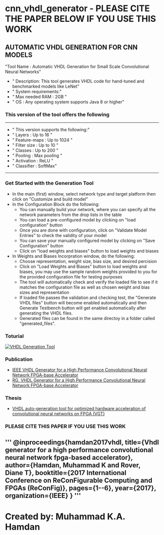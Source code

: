 # cnn_vhdl_generator - PLEASE CITE THE PAPER BELOW IF YOU USE THIS WORK
## AUTOMATIC VHDL GENERATION FOR CNN MODELS

"Tool Name :  Automatic VHDL Generation for Small Scale Convolutional Neural Networks"
+ " Description: This tool generates VHDL code for hand-tuned and benchmarked models like LeNet"
+ " System requirements:"
+ " Max needed RAM : 2GB "
+ " OS :  Any operating system supports Java 8 or higher"


### This version of the tool offers the following
 ---------------------------------------- 
+ " This version supports the following:"
+ " Layers :  Up to 16 "
+ " Feature-maps :  Up to 1024 "
+ " Filter size :  Up to 10 "
+ " Classes :  Up to 200 "
+ " Pooling :  Max pooling "
+ " Activation :  ReLU "
+ " Classifier :  SoftMax"

----------------------------------------

### Get Started with the Generation Tool

* In the main (first) window, select network type and target platform then click on "Customize and build model"
* In the Configuration Block do the following:
	* You can manually build your network, where you can specify all the network parameters from the drop lists in the table
	* You can load a pre-configured model by clicking on "load configuration" button
	* Once you are done with configuration, click on "Validate Model Entries" to check the validity of your model
	* You can save your manually configured model by clicking on "Save Configuration" button
	* Click on "load weights and biases" button to load weights and biases
 * In Weights and Biases Incorpration window, do the following:
	* Choose representation, weight size, bias size, and desired percision 
	* Click on "Load Weights and Biases" button to load weights and biases, 
	  you may use the sample random weights provided to you for the provided configuration file for testing purposes
	* The tool will automatically check and verify the loaded file to see if it matches the configuration file as well as chosen
	  weight and bias sizes and representation 
	* If loaded file passes the validation and checking test, the "Generate VHDL files" button will become enabled automatically
	  and then Generate Testbench button will get enabled automatically after generating the VHDL files. 
	* Generated files can be found in the same directoy in a folder called "generated_files".
	
### Toturial
[![VHDL Generation Tool](https://img.youtube.com/vi/SAnRrkk_XR0/0.jpg)](https://www.youtube.com/watch?v=SAnRrkk_XR0&feature=youtu.be)
	
### Publication
* [IEEE VHDL Generator for a High Performance Convolutional Neural Network FPGA-base Accelerator](http://ieeexplore.ieee.org/document/8279827/)
* [RG.  VHDL Generator for a High Performance Convolutional Neural Network FPGA-base Accelerator](https://www.researchgate.net/publication/322942712_VHDL_generator_for_a_high_performance_convolutional_neural_network_FPGA-based_accelerator)

### Thesis 
* [VHDL auto-generation tool for optimized hardware acceleration of convolutional neural networks on FPGA (VGT) ](https://lib.dr.iastate.edu/etd/16368/)

### PLEASE CITE THIS PAPER IF YOU USE THIS WORK
'''
@inproceedings{hamdan2017vhdl,
  title={Vhdl generator for a high performance convolutional neural network fpga-based accelerator},
  author={Hamdan, Muhammad K and Rover, Diane T},
  booktitle={2017 International Conference on ReConFigurable Computing and FPGAs (ReConFig)},
  pages={1--6},
  year={2017},
  organization={IEEE}
}
'''
------------------------------------------
# Created by: Muhammad K.A. Hamdan	 
